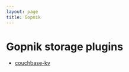 ```yaml
---
layout: page
title: Gopnik
---
```


# Gopnik storage plugins
 * [couchbase-kv](https://github.com/sputnik-maps/gopnik-couchbase-kv)
